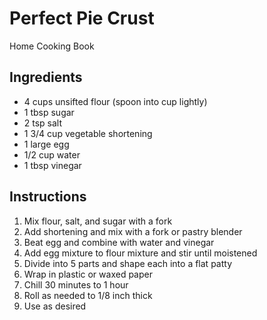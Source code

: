 # Perfect Pie Crust

Home Cooking Book

## Ingredients

- 4 cups unsifted flour (spoon into cup lightly)
- 1 tbsp sugar
- 2 tsp salt
- 1 3/4 cup vegetable shortening
- 1 large egg
- 1/2 cup water
- 1 tbsp vinegar

## Instructions

1. Mix flour, salt, and sugar with a fork
2. Add shortening and mix with a fork or pastry blender
3. Beat egg and combine with water and vinegar
4. Add egg mixture to flour mixture and stir until moistened
5. Divide into 5 parts and shape each into a flat patty
6. Wrap in plastic or waxed paper
7. Chill 30 minutes to 1 hour
8. Roll as needed to 1/8 inch thick
9. Use as desired
